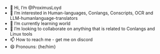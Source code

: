 - 👋 Hi, I’m @ProximusLoyd
- 👀 I’m interested in Human-languages, Conlangs, Conscripts, OCR and LLM-humanlanguage-translators
- 🌱 I’m currently learning world 
- 💞️ I’m looking to collaborate on anything that is related to Conlangs and Linux tools
- 📫 How to reach me - get me on discord
- 😄 Pronouns: {he/him} 

<!---
ProximusLoyd/ProximusLoyd is a ✨ special ✨ repository because its `README.md` (this file) appears on your GitHub profile.
You can click the Preview link to take a look at your changes.
--->
